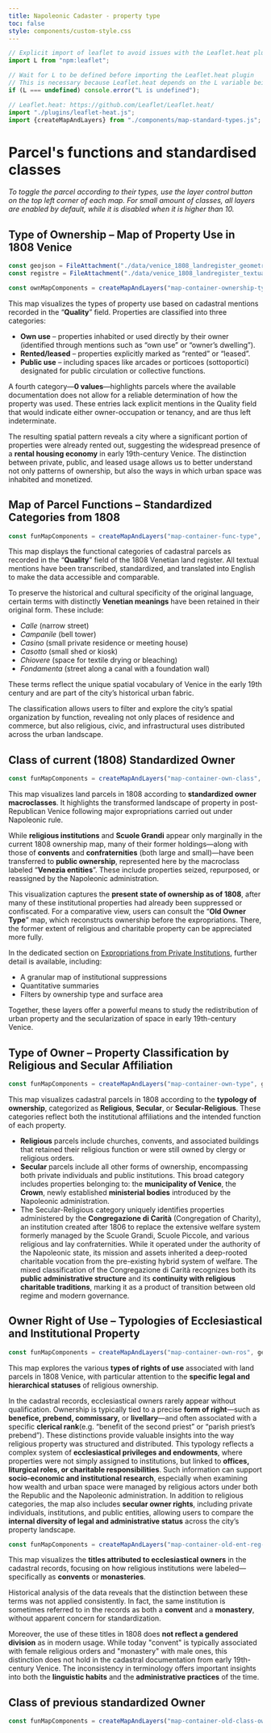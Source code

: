```yaml
---
title: Napoleonic Cadaster - property type
toc: false
style: components/custom-style.css
---
```


```js
// Explicit import of leaflet to avoid issues with the Leaflet.heat plugin
import L from "npm:leaflet";
```

```js
// Wait for L to be defined before importing the Leaflet.heat plugin
// This is necessary because Leaflet.heat depends on the L variable being defined
if (L === undefined) console.error("L is undefined");

// Leaflet.heat: https://github.com/Leaflet/Leaflet.heat/
import "./plugins/leaflet-heat.js";
import {createMapAndLayers} from "./components/map-standard-types.js";
```

# Parcel's functions and standardised classes
_To toggle the parcel according to their types, use the layer control button on the top left corner of each map. For small amount of classes, all layers are enabled by default, while it is disabled when it is higher than 10._

## Type of Ownership – Map of Property Use in 1808 Venice

```js
const geojson = FileAttachment("./data/venice_1808_landregister_geometries.geojson").json();
const registre = FileAttachment("./data/venice_1808_landregister_textual_entries.json").json();
```

<div id="map-container-ownership-type" class="map-component"></div>

```js
const ownMapComponents = createMapAndLayers("map-container-ownership-type", geojson, registre, 'ownership_types_en', true);
```
This map visualizes the types of property use based on cadastral mentions recorded in the “**Quality**” field. Properties are classified into three categories:
* **Own use** – properties inhabited or used directly by their owner (identified through mentions such as “own use” or “owner’s dwelling”).
* **Rented/leased** – properties explicitly marked as “rented” or “leased”.
* **Public use** – including spaces like arcades or porticoes (sottoportici) designated for public circulation or collective functions.

A fourth category—**0 values**—highlights parcels where the available documentation does not allow for a reliable determination of how the property was used. These entries lack explicit mentions in the Quality field that would indicate either owner-occupation or tenancy, and are thus left indeterminate.

The resulting spatial pattern reveals a city where a significant portion of properties were already rented out, suggesting the widespread presence of a **rental housing economy** in early 19th-century Venice. The distinction between private, public, and leased usage allows us to better understand not only patterns of ownership, but also the ways in which urban space was inhabited and monetized.


## Map of Parcel Functions – Standardized Categories from 1808
<div id="map-container-func-type" class="map-component"></div>

```js
const funMapComponents = createMapAndLayers("map-container-func-type", geojson, registre, 'qualities_en', false);
```
This map displays the functional categories of cadastral parcels as recorded in the “**Quality**” field of the 1808 Venetian land register. All textual mentions have been transcribed, standardized, and translated into English to make the data accessible and comparable.

To preserve the historical and cultural specificity of the original language, certain terms with distinctly **Venetian meanings** have been retained in their original form. These include:
* _Calle_ (narrow street)
* _Campanile_ (bell tower)
* _Casino_ (small private residence or meeting house)
* _Casotto_ (small shed or kiosk)
* _Chiovere_ (space for textile drying or bleaching)
* _Fondamenta_ (street along a canal with a foundation wall)

These terms reflect the unique spatial vocabulary of Venice in the early 19th century and are part of the city’s historical urban fabric.

The classification allows users to filter and explore the city’s spatial organization by function, revealing not only places of residence and commerce, but also religious, civic, and infrastructural uses distributed across the urban landscape.


## Class of current (1808) Standardized Owner 
<div id="map-container-own-class" class="map-component"></div>

```js
const funMapComponents = createMapAndLayers("map-container-own-class", geojson, registre, 'owner_standardised_class', true);
```

This map visualizes land parcels in 1808 according to **standardized owner macroclasses**. It highlights the transformed landscape of property in post-Republican Venice following major expropriations carried out under Napoleonic rule.

While **religious institutions** and **Scuole Grandi** appear only marginally in the current 1808 ownership map, many of their former holdings—along with those of **convents** and **confraternities** (both large and small)—have been transferred to **public ownership**, represented here by the macroclass labeled “**Venezia entities**”. These include properties seized, repurposed, or reassigned by the Napoleonic administration.

This visualization captures the **present state of ownership as of 1808**, after many of these institutional properties had already been suppressed or confiscated. For a comparative view, users can consult the “**Old Owner Type**” map, which reconstructs ownership before the expropriations. There, the former extent of religious and charitable property can be appreciated more fully.

In the dedicated section on [Expropriations from Private Institutions](expropriation-map), further detail is available, including:

* A granular map of institutional suppressions
* Quantitative summaries
* Filters by ownership type and surface area

Together, these layers offer a powerful means to study the redistribution of urban property and the secularization of space in early 19th-century Venice.


## Type of Owner – Property Classification by Religious and Secular Affiliation
<div id="map-container-own-type" class="map-component"></div>

```js
const funMapComponents = createMapAndLayers("map-container-own-type", geojson, registre, 'owner_type_en', true);
```
This map visualizes cadastral parcels in 1808 according to the **typology of ownership**, categorized as **Religious**, **Secular**, or **Secular-Religious**. These categories reflect both the institutional affiliations and the intended function of each property.
* **Religious** parcels include churches, convents, and associated buildings that retained their religious function or were still owned by clergy or religious orders.
* **Secular** parcels include all other forms of ownership, encompassing both private individuals and public institutions. This broad category includes properties belonging to: the **municipality of Venice**, the **Crown**, newly established **ministerial bodies** introduced by the Napoleonic administration.
* The Secular-Religious category uniquely identifies properties administered by the **Congregazione di Carità** (Congregation of Charity), an institution created after 1806 to replace the extensive welfare system formerly managed by the Scuole Grandi, Scuole Piccole, and various religious and lay confraternities. While it operated under the authority of the Napoleonic state, its mission and assets inherited a deep-rooted charitable vocation from the pre-existing hybrid system of welfare. The mixed classification of the Congregazione di Carità recognizes both its **public administrative structure** and its **continuity with religious charitable traditions**, marking it as a product of transition between old regime and modern governance.

## Owner Right of Use – Typologies of Ecclesiastical and Institutional Property
<div id="map-container-own-ros" class="map-component"></div>

```js
const funMapComponents = createMapAndLayers("map-container-own-ros", geojson, registre, 'owner_right_of_use_en', false);
```
This map explores the various **types of rights of use** associated with land parcels in 1808 Venice, with particular attention to the **specific legal and hierarchical statuses** of religious ownership.

In the cadastral records, ecclesiastical owners rarely appear without qualification. Ownership is typically tied to a precise **form of right**—such as **benefice, prebend, commissary,** or **livellary**—and often associated with a specific **clerical rank**(e.g. “benefit of the second priest” or “parish priest’s prebend”). These distinctions provide valuable insights into the way religious property was structured and distributed.
This typology reflects a complex system of **ecclesiastical privileges and endowments**, where properties were not simply assigned to institutions, but linked to **offices, liturgical roles, or charitable responsibilities**. Such information can support **socio-economic and institutional research**, especially when examining how wealth and urban space were managed by religious actors under both the Republic and the Napoleonic administration.
In addition to religious categories, the map also includes **secular owner rights**, including private individuals, institutions, and public entities, allowing users to compare the **internal diversity of legal and administrative status** across the city’s property landscape.


<!-- ## old entity religious type -->
<div id="map-container-old-ent-reg-type" class="map-component"></div>

```js
const funMapComponents = createMapAndLayers("map-container-old-ent-reg-type", geojson, registre, 'old_religious_entity_type_en', true);
```
This map visualizes the **titles attributed to ecclesiastical owners** in the cadastral records, focusing on how religious institutions were labeled—specifically as **convents** or **monasteries**.

Historical analysis of the data reveals that the distinction between these terms was not applied consistently. In fact, the same institution is sometimes referred to in the records as both a **convent** and a **monastery**, without apparent concern for standardization.

Moreover, the use of these titles in 1808 does **not reflect a gendered division** as in modern usage. While today "convent" is typically associated with female religious orders and "monastery" with male ones, this distinction does not hold in the cadastral documentation from early 19th-century Venice. The inconsistency in terminology offers important insights into both the **linguistic habits** and the **administrative practices** of the time.

<!-- 
# old owner type

<div id="map-container-old-own-type" class="map-component"></div>

```js
const funMapComponents = createMapAndLayers("map-container-old-own-type", geojson, registre, 'old_owner_type_en', true);
```


### [[Old type of owner Analysis]] -->

## Class of previous standardized Owner 
<div id="map-container-old-class-own" class="map-component"></div>

```js
const funMapComponents = createMapAndLayers("map-container-old-class-own", geojson, registre, 'old_entity_standardised_class', true);
```